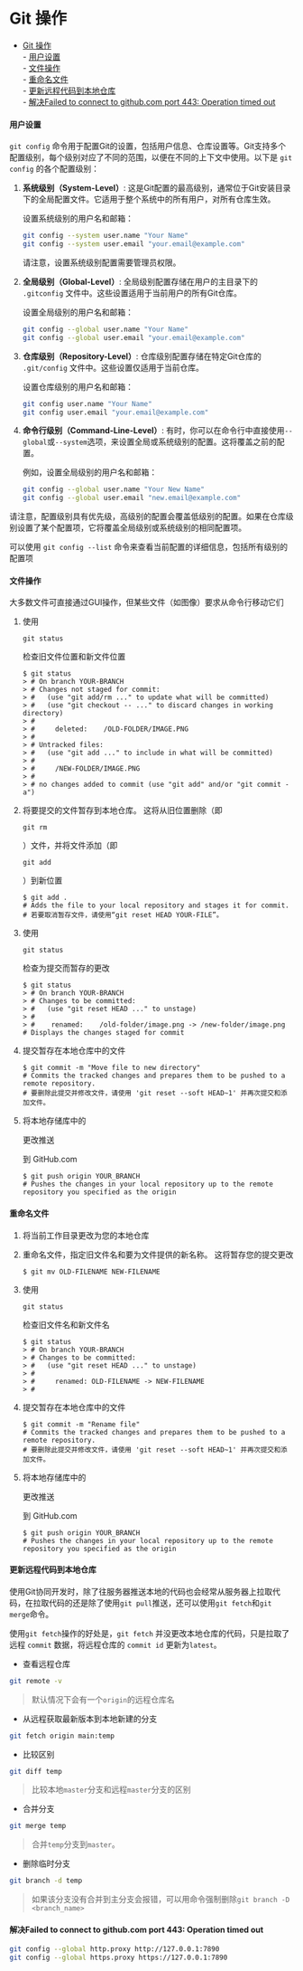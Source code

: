 # Git 操作
- [Git 操作](#git-操作)\
      - [用户设置](#用户设置)\
      - [文件操作](#文件操作)\
      - [重命名文件](#重命名文件)\
      - [更新远程代码到本地仓库](#更新远程代码到本地仓库)\
      - [解决Failed to connect to github.com port 443: Operation timed out](#解决failed-to-connect-to-githubcom-port-443-operation-timed-out)

#### 用户设置

`git config` 命令用于配置Git的设置，包括用户信息、仓库设置等。Git支持多个配置级别，每个级别对应了不同的范围，以便在不同的上下文中使用。以下是 `git config` 的各个配置级别：

1. **系统级别（System-Level）**:
   这是Git配置的最高级别，通常位于Git安装目录下的全局配置文件。它适用于整个系统中的所有用户，对所有仓库生效。

   设置系统级别的用户名和邮箱：
     ```bash
     git config --system user.name "Your Name"
     git config --system user.email "your.email@example.com"
     ```

   请注意，设置系统级别配置需要管理员权限。

2. **全局级别（Global-Level）**:
   全局级别配置存储在用户的主目录下的 `.gitconfig` 文件中。这些设置适用于当前用户的所有Git仓库。

   设置全局级别的用户名和邮箱：
     ```bash
     git config --global user.name "Your Name"
     git config --global user.email "your.email@example.com"
     ```

3. **仓库级别（Repository-Level）**:
   仓库级别配置存储在特定Git仓库的 `.git/config` 文件中。这些设置仅适用于当前仓库。

   设置仓库级别的用户名和邮箱：
     ```bash
     git config user.name "Your Name"
     git config user.email "your.email@example.com"
     ```

4. **命令行级别（Command-Line-Level）**:
   有时，你可以在命令行中直接使用`--global`或`--system`选项，来设置全局或系统级别的配置。这将覆盖之前的配置。

   例如，设置全局级别的用户名和邮箱：
     ```bash
     git config --global user.name "Your New Name"
     git config --global user.email "new.email@example.com"
     ```

请注意，配置级别具有优先级，高级别的配置会覆盖低级别的配置。如果在仓库级别设置了某个配置项，它将覆盖全局级别或系统级别的相同配置项。

可以使用 `git config --list` 命令来查看当前配置的详细信息，包括所有级别的配置项

#### 文件操作

大多数文件可直接通过GUI操作，但某些文件（如图像）要求从命令行移动它们

1. 使用

   ```
   git status
   ```

   检查旧文件位置和新文件位置

   ```shell
   $ git status
   > # On branch YOUR-BRANCH
   > # Changes not staged for commit:
   > #   (use "git add/rm ..." to update what will be committed)
   > #   (use "git checkout -- ..." to discard changes in working directory)
   > #
   > #     deleted:    /OLD-FOLDER/IMAGE.PNG
   > #
   > # Untracked files:
   > #   (use "git add ..." to include in what will be committed)
   > #
   > #     /NEW-FOLDER/IMAGE.PNG
   > #
   > # no changes added to commit (use "git add" and/or "git commit -a")
   ```

2. 将要提交的文件暂存到本地仓库。 这将从旧位置删除（即

   ```
   git rm
   ```

   ）文件，并将文件添加（即

   ```
   git add
   ```

   ）到新位置

   ```shell
   $ git add .
   # Adds the file to your local repository and stages it for commit.
   # 若要取消暂存文件，请使用“git reset HEAD YOUR-FILE”。
   ```

3. 使用

   ```
   git status
   ```

   检查为提交而暂存的更改

   ```shell
   $ git status
   > # On branch YOUR-BRANCH
   > # Changes to be committed:
   > #   (use "git reset HEAD ..." to unstage)
   > #
   > #    renamed:    /old-folder/image.png -> /new-folder/image.png
   # Displays the changes staged for commit
   ```

4. 提交暂存在本地仓库中的文件

   ```shell
   $ git commit -m "Move file to new directory"
   # Commits the tracked changes and prepares them to be pushed to a remote repository.
   # 要删除此提交并修改文件，请使用 'git reset --soft HEAD~1' 并再次提交和添加文件。
   ```

5. 将本地存储库中的

   更改推送

   到 GitHub.com

   ```shell
   $ git push origin YOUR_BRANCH
   # Pushes the changes in your local repository up to the remote repository you specified as the origin
   ```

#### 重命名文件

1. 将当前工作目录更改为您的本地仓库

2. 重命名文件，指定旧文件名和要为文件提供的新名称。 这将暂存您的提交更改

   ```shell
   $ git mv OLD-FILENAME NEW-FILENAME
   ```

3. 使用

   ```
   git status
   ```

   检查旧文件名和新文件名

   ```shell
   $ git status
   > # On branch YOUR-BRANCH
   > # Changes to be committed:
   > #   (use "git reset HEAD ..." to unstage)
   > #
   > #     renamed: OLD-FILENAME -> NEW-FILENAME
   > #
   ```

4. 提交暂存在本地仓库中的文件

   ```shell
   $ git commit -m "Rename file"
   # Commits the tracked changes and prepares them to be pushed to a remote repository.
   # 要删除此提交并修改文件，请使用 'git reset --soft HEAD~1' 并再次提交和添加文件。
   ```

5. 将本地存储库中的

   更改推送

   到 GitHub.com

   ```shell
   $ git push origin YOUR_BRANCH
   # Pushes the changes in your local repository up to the remote repository you specified as the origin
   ```

#### 更新远程代码到本地仓库

使用Git协同开发时，除了往服务器推送本地的代码也会经常从服务器上拉取代码，在拉取代码的还是除了使用`git pull`推送，还可以使用`git fetch`和`git merge`命令。

使用`git fetch`操作的好处是，`git fetch` 并没更改本地仓库的代码，只是拉取了远程 `commit` 数据，将远程仓库的 `commit id` 更新为`latest`。

- 查看远程仓库

```bash
git remote -v
```

> 默认情况下会有一个`origin`的远程仓库名

- 从远程获取最新版本到本地新建的分支

```bash
git fetch origin main:temp
```

- 比较区别

```bash
git diff temp
```

> 比较本地`master`分支和远程`master`分支的区别

- 合并分支

```bash
git merge temp
```

> 合并`temp`分支到`master`。

- 删除临时分支

```bash
git branch -d temp
```

> 如果该分支没有合并到主分支会报错，可以用命令强制删除`git branch -D <branch_name>`

#### 解决Failed to connect to github.com port 443: Operation timed out

```bash
git config --global http.proxy http://127.0.0.1:7890
git config --global https.proxy https://127.0.0.1:7890
```

